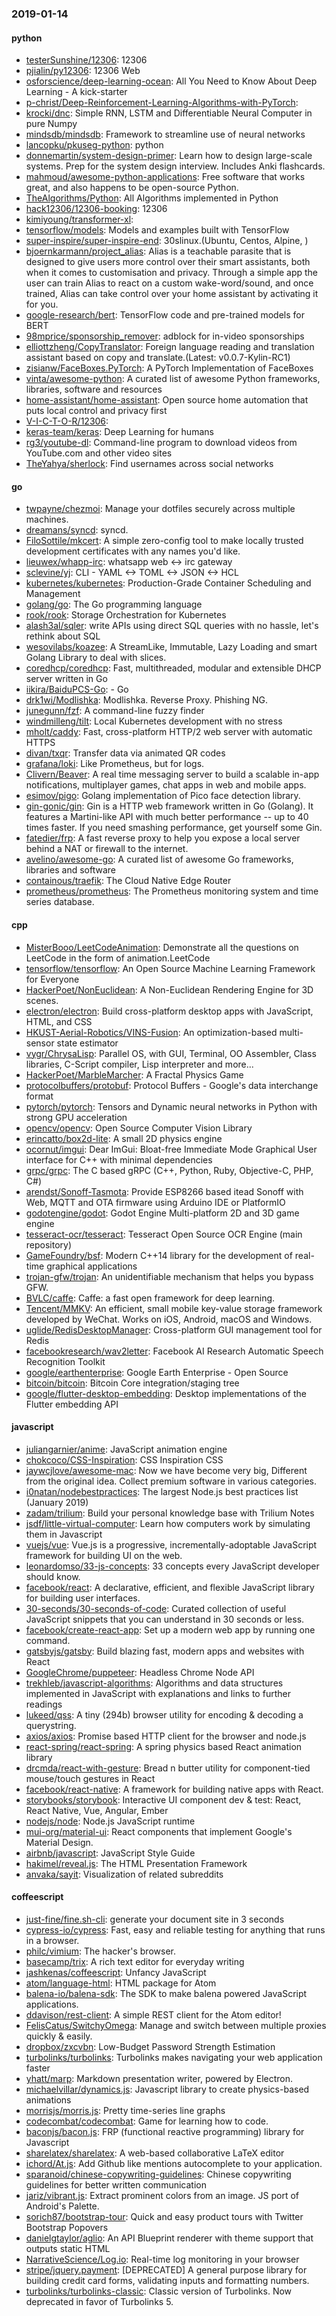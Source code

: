 ### 2019-01-14

#### python
* [testerSunshine/12306](https://github.com/testerSunshine/12306): 12306
* [pjialin/py12306](https://github.com/pjialin/py12306):  12306  Web 
* [osforscience/deep-learning-ocean](https://github.com/osforscience/deep-learning-ocean):  All You Need to Know About Deep Learning - A kick-starter
* [p-christ/Deep-Reinforcement-Learning-Algorithms-with-PyTorch](https://github.com/p-christ/Deep-Reinforcement-Learning-Algorithms-with-PyTorch): 
* [krocki/dnc](https://github.com/krocki/dnc): Simple RNN, LSTM and Differentiable Neural Computer in pure Numpy
* [mindsdb/mindsdb](https://github.com/mindsdb/mindsdb): Framework to streamline use of neural networks
* [lancopku/pkuseg-python](https://github.com/lancopku/pkuseg-python): python
* [donnemartin/system-design-primer](https://github.com/donnemartin/system-design-primer): Learn how to design large-scale systems. Prep for the system design interview. Includes Anki flashcards.
* [mahmoud/awesome-python-applications](https://github.com/mahmoud/awesome-python-applications):  Free software that works great, and also happens to be open-source Python.
* [TheAlgorithms/Python](https://github.com/TheAlgorithms/Python): All Algorithms implemented in Python
* [hack12306/12306-booking](https://github.com/hack12306/12306-booking): 12306 
* [kimiyoung/transformer-xl](https://github.com/kimiyoung/transformer-xl): 
* [tensorflow/models](https://github.com/tensorflow/models): Models and examples built with TensorFlow
* [super-inspire/super-inspire-end](https://github.com/super-inspire/super-inspire-end): 30slinux.(Ubuntu, Centos, Alpine, )
* [bjoernkarmann/project_alias](https://github.com/bjoernkarmann/project_alias): Alias is a teachable parasite that is designed to give users more control over their smart assistants, both when it comes to customisation and privacy. Through a simple app the user can train Alias to react on a custom wake-word/sound, and once trained, Alias can take control over your home assistant by activating it for you.
* [google-research/bert](https://github.com/google-research/bert): TensorFlow code and pre-trained models for BERT
* [98mprice/sponsorship_remover](https://github.com/98mprice/sponsorship_remover): adblock for in-video sponsorships
* [elliottzheng/CopyTranslator](https://github.com/elliottzheng/CopyTranslator): Foreign language reading and translation assistant based on copy and translate.(Latest: v0.0.7-Kylin-RC1)
* [zisianw/FaceBoxes.PyTorch](https://github.com/zisianw/FaceBoxes.PyTorch): A PyTorch Implementation of FaceBoxes
* [vinta/awesome-python](https://github.com/vinta/awesome-python): A curated list of awesome Python frameworks, libraries, software and resources
* [home-assistant/home-assistant](https://github.com/home-assistant/home-assistant):  Open source home automation that puts local control and privacy first
* [V-I-C-T-O-R/12306](https://github.com/V-I-C-T-O-R/12306): 
* [keras-team/keras](https://github.com/keras-team/keras): Deep Learning for humans
* [rg3/youtube-dl](https://github.com/rg3/youtube-dl): Command-line program to download videos from YouTube.com and other video sites
* [TheYahya/sherlock](https://github.com/TheYahya/sherlock):  Find usernames across social networks

#### go
* [twpayne/chezmoi](https://github.com/twpayne/chezmoi): Manage your dotfiles securely across multiple machines.
* [dreamans/syncd](https://github.com/dreamans/syncd): syncd.
* [FiloSottile/mkcert](https://github.com/FiloSottile/mkcert): A simple zero-config tool to make locally trusted development certificates with any names you'd like.
* [lieuwex/whapp-irc](https://github.com/lieuwex/whapp-irc): whatsapp web <-> irc gateway
* [sclevine/yj](https://github.com/sclevine/yj): CLI - YAML <-> TOML <-> JSON <-> HCL
* [kubernetes/kubernetes](https://github.com/kubernetes/kubernetes): Production-Grade Container Scheduling and Management
* [golang/go](https://github.com/golang/go): The Go programming language
* [rook/rook](https://github.com/rook/rook): Storage Orchestration for Kubernetes
* [alash3al/sqler](https://github.com/alash3al/sqler): write APIs using direct SQL queries with no hassle, let's rethink about SQL
* [wesovilabs/koazee](https://github.com/wesovilabs/koazee): A StreamLike, Immutable, Lazy Loading and smart Golang Library to deal with slices.
* [coredhcp/coredhcp](https://github.com/coredhcp/coredhcp): Fast, multithreaded, modular and extensible DHCP server written in Go
* [iikira/BaiduPCS-Go](https://github.com/iikira/BaiduPCS-Go):  - Go
* [drk1wi/Modlishka](https://github.com/drk1wi/Modlishka): Modlishka. Reverse Proxy. Phishing NG.
* [junegunn/fzf](https://github.com/junegunn/fzf):  A command-line fuzzy finder
* [windmilleng/tilt](https://github.com/windmilleng/tilt): Local Kubernetes development with no stress
* [mholt/caddy](https://github.com/mholt/caddy): Fast, cross-platform HTTP/2 web server with automatic HTTPS
* [divan/txqr](https://github.com/divan/txqr): Transfer data via animated QR codes
* [grafana/loki](https://github.com/grafana/loki): Like Prometheus, but for logs.
* [Clivern/Beaver](https://github.com/Clivern/Beaver): A real time messaging server to build a scalable in-app notifications, multiplayer games, chat apps in web and mobile apps.
* [esimov/pigo](https://github.com/esimov/pigo): Golang implementation of Pico face detection library.
* [gin-gonic/gin](https://github.com/gin-gonic/gin): Gin is a HTTP web framework written in Go (Golang). It features a Martini-like API with much better performance -- up to 40 times faster. If you need smashing performance, get yourself some Gin.
* [fatedier/frp](https://github.com/fatedier/frp): A fast reverse proxy to help you expose a local server behind a NAT or firewall to the internet.
* [avelino/awesome-go](https://github.com/avelino/awesome-go): A curated list of awesome Go frameworks, libraries and software
* [containous/traefik](https://github.com/containous/traefik): The Cloud Native Edge Router
* [prometheus/prometheus](https://github.com/prometheus/prometheus): The Prometheus monitoring system and time series database.

#### cpp
* [MisterBooo/LeetCodeAnimation](https://github.com/MisterBooo/LeetCodeAnimation): Demonstrate all the questions on LeetCode in the form of animation.LeetCode
* [tensorflow/tensorflow](https://github.com/tensorflow/tensorflow): An Open Source Machine Learning Framework for Everyone
* [HackerPoet/NonEuclidean](https://github.com/HackerPoet/NonEuclidean): A Non-Euclidean Rendering Engine for 3D scenes.
* [electron/electron](https://github.com/electron/electron): Build cross-platform desktop apps with JavaScript, HTML, and CSS
* [HKUST-Aerial-Robotics/VINS-Fusion](https://github.com/HKUST-Aerial-Robotics/VINS-Fusion): An optimization-based multi-sensor state estimator
* [vygr/ChrysaLisp](https://github.com/vygr/ChrysaLisp): Parallel OS, with GUI, Terminal, OO Assembler, Class libraries, C-Script compiler, Lisp interpreter and more...
* [HackerPoet/MarbleMarcher](https://github.com/HackerPoet/MarbleMarcher): A Fractal Physics Game
* [protocolbuffers/protobuf](https://github.com/protocolbuffers/protobuf): Protocol Buffers - Google's data interchange format
* [pytorch/pytorch](https://github.com/pytorch/pytorch): Tensors and Dynamic neural networks in Python with strong GPU acceleration
* [opencv/opencv](https://github.com/opencv/opencv): Open Source Computer Vision Library
* [erincatto/box2d-lite](https://github.com/erincatto/box2d-lite): A small 2D physics engine
* [ocornut/imgui](https://github.com/ocornut/imgui): Dear ImGui: Bloat-free Immediate Mode Graphical User interface for C++ with minimal dependencies
* [grpc/grpc](https://github.com/grpc/grpc): The C based gRPC (C++, Python, Ruby, Objective-C, PHP, C#)
* [arendst/Sonoff-Tasmota](https://github.com/arendst/Sonoff-Tasmota): Provide ESP8266 based itead Sonoff with Web, MQTT and OTA firmware using Arduino IDE or PlatformIO
* [godotengine/godot](https://github.com/godotengine/godot): Godot Engine  Multi-platform 2D and 3D game engine
* [tesseract-ocr/tesseract](https://github.com/tesseract-ocr/tesseract): Tesseract Open Source OCR Engine (main repository)
* [GameFoundry/bsf](https://github.com/GameFoundry/bsf): Modern C++14 library for the development of real-time graphical applications
* [trojan-gfw/trojan](https://github.com/trojan-gfw/trojan): An unidentifiable mechanism that helps you bypass GFW.
* [BVLC/caffe](https://github.com/BVLC/caffe): Caffe: a fast open framework for deep learning.
* [Tencent/MMKV](https://github.com/Tencent/MMKV): An efficient, small mobile key-value storage framework developed by WeChat. Works on iOS, Android, macOS and Windows.
* [uglide/RedisDesktopManager](https://github.com/uglide/RedisDesktopManager):  Cross-platform GUI management tool for Redis
* [facebookresearch/wav2letter](https://github.com/facebookresearch/wav2letter): Facebook AI Research Automatic Speech Recognition Toolkit
* [google/earthenterprise](https://github.com/google/earthenterprise): Google Earth Enterprise - Open Source
* [bitcoin/bitcoin](https://github.com/bitcoin/bitcoin): Bitcoin Core integration/staging tree
* [google/flutter-desktop-embedding](https://github.com/google/flutter-desktop-embedding): Desktop implementations of the Flutter embedding API

#### javascript
* [juliangarnier/anime](https://github.com/juliangarnier/anime): JavaScript animation engine
* [chokcoco/CSS-Inspiration](https://github.com/chokcoco/CSS-Inspiration): CSS Inspiration CSS 
* [jaywcjlove/awesome-mac](https://github.com/jaywcjlove/awesome-mac):  Now we have become very big, Different from the original idea. Collect premium software in various categories.
* [i0natan/nodebestpractices](https://github.com/i0natan/nodebestpractices): The largest Node.js best practices list (January 2019)
* [zadam/trilium](https://github.com/zadam/trilium): Build your personal knowledge base with Trilium Notes
* [jsdf/little-virtual-computer](https://github.com/jsdf/little-virtual-computer): Learn how computers work by simulating them in Javascript
* [vuejs/vue](https://github.com/vuejs/vue):  Vue.js is a progressive, incrementally-adoptable JavaScript framework for building UI on the web.
* [leonardomso/33-js-concepts](https://github.com/leonardomso/33-js-concepts):  33 concepts every JavaScript developer should know.
* [facebook/react](https://github.com/facebook/react): A declarative, efficient, and flexible JavaScript library for building user interfaces.
* [30-seconds/30-seconds-of-code](https://github.com/30-seconds/30-seconds-of-code): Curated collection of useful JavaScript snippets that you can understand in 30 seconds or less.
* [facebook/create-react-app](https://github.com/facebook/create-react-app): Set up a modern web app by running one command.
* [gatsbyjs/gatsby](https://github.com/gatsbyjs/gatsby): Build blazing fast, modern apps and websites with React
* [GoogleChrome/puppeteer](https://github.com/GoogleChrome/puppeteer): Headless Chrome Node API
* [trekhleb/javascript-algorithms](https://github.com/trekhleb/javascript-algorithms):  Algorithms and data structures implemented in JavaScript with explanations and links to further readings
* [lukeed/qss](https://github.com/lukeed/qss): A tiny (294b) browser utility for encoding & decoding a querystring.
* [axios/axios](https://github.com/axios/axios): Promise based HTTP client for the browser and node.js
* [react-spring/react-spring](https://github.com/react-spring/react-spring):  A spring physics based React animation library
* [drcmda/react-with-gesture](https://github.com/drcmda/react-with-gesture): Bread n butter utility for component-tied mouse/touch gestures in React
* [facebook/react-native](https://github.com/facebook/react-native): A framework for building native apps with React.
* [storybooks/storybook](https://github.com/storybooks/storybook): Interactive UI component dev & test: React, React Native, Vue, Angular, Ember
* [nodejs/node](https://github.com/nodejs/node): Node.js JavaScript runtime 
* [mui-org/material-ui](https://github.com/mui-org/material-ui): React components that implement Google's Material Design.
* [airbnb/javascript](https://github.com/airbnb/javascript): JavaScript Style Guide
* [hakimel/reveal.js](https://github.com/hakimel/reveal.js): The HTML Presentation Framework
* [anvaka/sayit](https://github.com/anvaka/sayit): Visualization of related subreddits

#### coffeescript
* [just-fine/fine.sh-cli](https://github.com/just-fine/fine.sh-cli): generate your document site in 3 seconds
* [cypress-io/cypress](https://github.com/cypress-io/cypress): Fast, easy and reliable testing for anything that runs in a browser.
* [philc/vimium](https://github.com/philc/vimium): The hacker's browser.
* [basecamp/trix](https://github.com/basecamp/trix): A rich text editor for everyday writing
* [jashkenas/coffeescript](https://github.com/jashkenas/coffeescript): Unfancy JavaScript
* [atom/language-html](https://github.com/atom/language-html): HTML package for Atom
* [balena-io/balena-sdk](https://github.com/balena-io/balena-sdk): The SDK to make balena powered JavaScript applications.
* [ddavison/rest-client](https://github.com/ddavison/rest-client): A simple REST client for the Atom editor!
* [FelisCatus/SwitchyOmega](https://github.com/FelisCatus/SwitchyOmega): Manage and switch between multiple proxies quickly & easily.
* [dropbox/zxcvbn](https://github.com/dropbox/zxcvbn): Low-Budget Password Strength Estimation
* [turbolinks/turbolinks](https://github.com/turbolinks/turbolinks): Turbolinks makes navigating your web application faster
* [yhatt/marp](https://github.com/yhatt/marp): Markdown presentation writer, powered by Electron.
* [michaelvillar/dynamics.js](https://github.com/michaelvillar/dynamics.js): Javascript library to create physics-based animations
* [morrisjs/morris.js](https://github.com/morrisjs/morris.js): Pretty time-series line graphs
* [codecombat/codecombat](https://github.com/codecombat/codecombat): Game for learning how to code.
* [baconjs/bacon.js](https://github.com/baconjs/bacon.js): FRP (functional reactive programming) library for Javascript
* [sharelatex/sharelatex](https://github.com/sharelatex/sharelatex): A web-based collaborative LaTeX editor
* [ichord/At.js](https://github.com/ichord/At.js): Add Github like mentions autocomplete to your application.
* [sparanoid/chinese-copywriting-guidelines](https://github.com/sparanoid/chinese-copywriting-guidelines): Chinese copywriting guidelines for better written communication
* [jariz/vibrant.js](https://github.com/jariz/vibrant.js): Extract prominent colors from an image. JS port of Android's Palette.
* [sorich87/bootstrap-tour](https://github.com/sorich87/bootstrap-tour): Quick and easy product tours with Twitter Bootstrap Popovers
* [danielgtaylor/aglio](https://github.com/danielgtaylor/aglio): An API Blueprint renderer with theme support that outputs static HTML
* [NarrativeScience/Log.io](https://github.com/NarrativeScience/Log.io): Real-time log monitoring in your browser
* [stripe/jquery.payment](https://github.com/stripe/jquery.payment): [DEPRECATED] A general purpose library for building credit card forms, validating inputs and formatting numbers.
* [turbolinks/turbolinks-classic](https://github.com/turbolinks/turbolinks-classic): Classic version of Turbolinks. Now deprecated in favor of Turbolinks 5.
